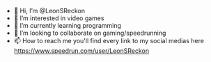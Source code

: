 - 👋 Hi, I’m @LeonSReckon
- 👀 I’m interested in video games
- 🌱 I’m currently learning programming
- 💞️ I’m looking to collaborate on gaming/speedrunning
- 📫 How to reach me you'll find every link to my social medias here
https://www.speedrun.com/user/LeonSReckon

<!---
LeonSReckon/LeonSReckon is a ✨ special ✨ repository because its `README.md` (this file) appears on your GitHub profile.
You can click the Preview link to take a look at your changes.
--->
